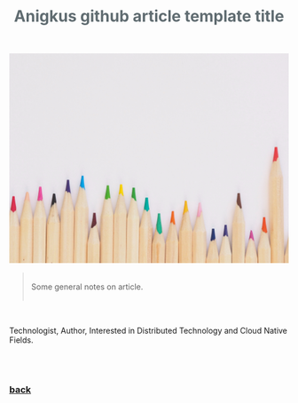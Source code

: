 <h1 style="color:#606c71;text-align:center;" >Anigkus github article template title</h1><br/>

![Anigkus github article template title](assets/images/anigkus-github-article-template-title/figure-1.jpg "Github of Anigkus")

> <br/>
>  Some general notes on article.<br/>
> <br/>
<br/>

Technologist, Author, Interested in Distributed Technology and Cloud Native Fields.<br/><br/>


<br>

### [back](./)
